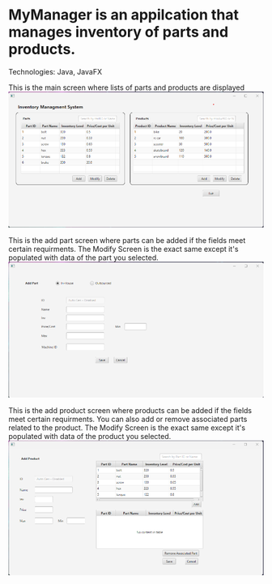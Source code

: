 # MyManager is an appilcation that manages inventory of parts and products.

Technologies: Java, JavaFX

This is the main screen where lists of parts and products are displayed 
![main screen image](./images/IMS-Main.png)

This is the add part screen where parts can be added if the fields meet certain requirments. The Modify Screen is the exact same except it's populated with data of the part you selected.
![add part screen image](./images/IMS-AddPart.png)

This is the add product screen where products can be added if the fields meet certain requirments. You can also add or remove associated parts related to the product. The Modify Screen is the exact same except it's populated with data of the product you selected.
![add product screen image](./images/IMS-AddProduct.png)
